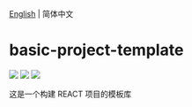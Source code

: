 [English](./README.md) | 简体中文

# basic-project-template

[![](https://img.shields.io/badge/umi-3.0.16-ff69b4.svg?style=flat-square)](https://github.com/umijs/umi)
[![](https://img.shields.io/badge/react-16.13.1-brightgreen.svg?style=flat-square)](https://github.com/facebook/react)
[![](https://img.shields.io/dub/l/vibe-d.svg?style=flat-square)](https://tldrlegal.com/license/mit-license)

这是一个构建 REACT 项目的模板库
